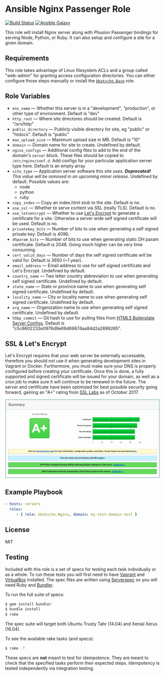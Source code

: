 Ansible Nginx Passenger Role
============================

[![Build Status](https://travis-ci.org/bbatsche/Ansible-Nginx-Passenger-Role.svg)](https://travis-ci.org/bbatsche/Ansible-Nginx-Passenger-Role) [![Ansible Galaxy](https://img.shields.io/ansible/role/7334.svg)](https://galaxy.ansible.com/bbatsche/Nginx)

This role will install Nginx server along with Phusion Passenger bindings for serving Node, Python, or Ruby. It can also setup and configure a site for a given domain.

Requirements
------------

This role takes advantage of Linux filesystem ACLs and a group called "web-admin" for granting access configuration directories. You can either configure those steps manually or install the [`bbatsche.Base`](https://galaxy.ansible.com/bbatsche/Base/) role.

Role Variables
--------------

- `env_name` &mdash; Whether this server is in a "development", "production", or other type of environment. Default is "dev"
- `http_root` &mdash; Where site directores should be created. Default is "/srv/http"
- `public_directory` &mdash; Publicly visible directory for site, eg "public" or "htdocs". Default is "public"
- `max_upload_size` &mdash; Maximum upload size in MB. Default is "10"
- `domain` &mdash; Domain name for site to create. Undefined by default.
- `nginx_configs` &mdash; Additional config files to add to the end of the domain's `server` block. These files should be copied to `/etc/nginx/conf.d`. Add configs for your particular application server type here. Default is an empty array
- `site_type` &mdash; Application server software this site uses. _**Deprecated!** This value will be removed in an upcoming minor release._ Undefined by default. Possible values are:
    - node
    - python
    - ruby
- `copy_index` &mdash; Copy an index.html stub to the site. Default is no.
- `use_ssl` &mdash; Whether to serve content via SSL (really TLS). Default is no.
- `use_letsencrypt` &mdash; Whether to use [Let's Encrypt](https://letsencrypt.org/) to generate a certificate for a site. Otherwise a server wide self signed certificate will be used. Default is no.
- `privatekey_bits` &mdash; Number of bits to use when generating a self signed private key. Default is 4096.
- `dhparam_bits` &mdash; Number of bits to use when generating static DH param certificate. Default is 2048. Going much higher can be very time consuming.
- `cert_valid_days` &mdash; Number of days the self signed certificate will be valid for. Default is 3650 (~1 year).
- `email_address` &mdash; Email address to use for self signed certificate and Let's Encrypt. Undefined by default.
- `country_name` &mdash; Two letter country abbreviation to use when generating self signed certificate. Undefined by default.
- `state_name` &mdash; State or province name to use when generating self signed certificate. Undefined by default.
- `locality_name` &mdash; City or locality name to use when generating self signed certificate. Undefined by default.
- `org_name` &mdash; Organization name to use when generating self signed certificate. Undefined by default.
- `h5bp_commit` &mdash; Git hash to use for pulling files from [HTML5 Boilerplate Server Configs](https://github.com/h5bp/server-configs-nginx). Default is "c5c6602232e0976d9e69d69874aa84d2a2698265".

SSL & Let's Encrypt
-------------------

Let's Encrypt requires that your web server be externally accessable, therefore you should not use it when generating development sites in Vagrant or Docker. Furthermore, you must make sure your DNS is properly configured before creating your certificate. Once this is done, a fully supported and signed certificate will be issued for your domain, as well as a cron job to make sure it will continue to be renewed in the future. The server and certificate have been optimized for best possible security going forward, gaining an "A+" rating from [SSL Labs](https://www.ssllabs.com/ssltest/) as of October 2017.

![SSL Labs A+ rating](qualys-report.png)

Example Playbook
----------------

```yml
- hosts: servers
  roles:
     - { role: bbatsche.Nginx, domain: my-test-domain.test }
```

License
-------

MIT

Testing
-------

Included with this role is a set of specs for testing each task individually or as a whole. To run these tests you will first need to have [Vagrant](https://www.vagrantup.com/) and [VirtualBox](https://www.virtualbox.org/) installed. The spec files are written using [Serverspec](http://serverspec.org/) so you will need Ruby and [Bundler](http://bundler.io/).

To run the full suite of specs:

```bash
$ gem install bundler
$ bundle install
$ rake
```

The spec suite will target both Ubuntu Trusty Tahr (14.04) and Xenial Xerus (16.04).

To see the available rake tasks (and specs):

```bash
$ rake -T
```

These specs are **not** meant to test for idempotence. They are meant to check that the specified tasks perform their expected steps. Idempotency is tested independently via integration testing.
